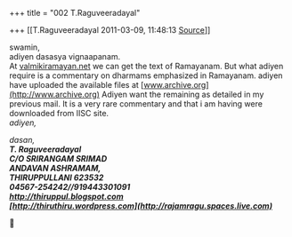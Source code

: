 +++
title = "002 T.Raguveeradayal"

+++
[[T.Raguveeradayal	2011-03-09, 11:48:13 [Source](https://groups.google.com/g/samskrita/c/UkL9vOrO1CM)]]



swamin,  
adiyen dasasya vignaapanam.  
At [valmikiramayan.net](http://valmikiramayan.net) we can get the text of Ramayanam. But what adiyen require is a commentary on dharmams emphasized in Ramayanam. adiyen have uploaded the available files at [www.archive.org](http://www.archive.org) Adiyen want the remaining as detailed in my previous mail. It is a very rare commentary and that i am having were downloaded from IISC site.  
*adiyen,*

*dasan,  
***T. Raguveeradayal  
C/O SRIRANGAM SRIMAD  
ANDAVAN ASHRAMAM,  
THIRUPPULLANI 623532  
04567-254242//919443301091  
<http://thiruppul.blogspot.com>  
[http://thiruthiru.wordpress.com](http://rajamragu.spaces.live.com)****



